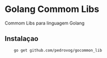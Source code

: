 # Golang Commom Libs

Commom Libs para linguagem Golang

## Instalaçao

```sh
    go get github.com/pedrovog/gocommon_lib
```